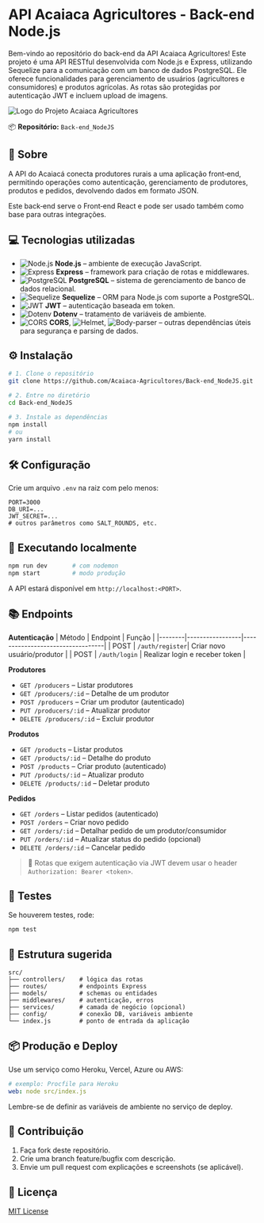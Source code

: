 # API Acaiaca Agricultores - Back-end Node.js

Bem-vindo ao repositório do back-end da API Acaiaca Agricultores! Este projeto é uma API RESTful desenvolvida com Node.js e Express, utilizando Sequelize para a comunicação com um banco de dados PostgreSQL. Ele oferece funcionalidades para gerenciamento de usuários (agricultores e consumidores) e produtos agrícolas. As rotas são protegidas por autenticação JWT e incluem upload de imagens.

<img src="img-readme-backend/25500F.png" alt="Logo do Projeto Acaiaca Agricultores">


📦 **Repositório:** `Back‑end_NodeJS`

## 🚀 Sobre

A API do Acaiacá conecta produtores rurais a uma aplicação front‑end, permitindo operações como autenticação, gerenciamento de produtores, produtos e pedidos, devolvendo dados em formato JSON.

Este back‑end serve o Front‑end React e pode ser usado também como base para outras integrações.

## 💻 Tecnologias utilizadas

- ![Node.js](https://img.shields.io/badge/Node.js-339933?style=flat&logo=node.js&logoColor=white) **Node.js** – ambiente de execução JavaScript.
- ![Express](https://img.shields.io/badge/Express.js-000000?style=flat&logo=express&logoColor=white) **Express** – framework para criação de rotas e middlewares.
- ![PostgreSQL](https://img.shields.io/badge/PostgreSQL-4169E1?style=flat&logo=postgresql&logoColor=white) **PostgreSQL** – sistema de gerenciamento de banco de dados relacional.
- ![Sequelize](https://img.shields.io/badge/Sequelize-52B0E7?style=flat&logo=sequelize&logoColor=white) **Sequelize** – ORM para Node.js com suporte a PostgreSQL.
- ![JWT](https://img.shields.io/badge/JWT-000000?style=flat&logo=JSON%20web%20tokens&logoColor=white) **JWT** – autenticação baseada em token.
- ![Dotenv](https://img.shields.io/badge/Dotenv-ECD53F?style=flat&logo=dotenv&logoColor=black) **Dotenv** – tratamento de variáveis de ambiente.
- ![CORS](https://img.shields.io/badge/CORS-4B32C3?style=flat&logo=javascript&logoColor=white) **CORS**, ![Helmet](https://img.shields.io/badge/Helmet.js-000000?style=flat&logo=helmet&logoColor=white), ![Body-parser](https://img.shields.io/badge/Body--parser-gray?style=flat&logo=javascript&logoColor=white) – outras dependências úteis para segurança e parsing de dados.

## ⚙️ Instalação

```bash
# 1. Clone o repositório
git clone https://github.com/Acaiaca-Agricultores/Back-end_NodeJS.git

# 2. Entre no diretório
cd Back-end_NodeJS

# 3. Instale as dependências
npm install
# ou
yarn install
```

## 🛠️ Configuração

Crie um arquivo `.env` na raiz com pelo menos:

```
PORT=3000
DB_URI=...
JWT_SECRET=...
# outros parâmetros como SALT_ROUNDS, etc.
```

## 🚀 Executando localmente

```bash
npm run dev       # com nodemon
npm start         # modo produção
```

A API estará disponível em `http://localhost:<PORT>`.

## 📚 Endpoints

**Autenticação**
| Método | Endpoint        | Função                          |
|--------|-----------------|----------------------------------|
| POST   | `/auth/register`| Criar novo usuário/produtor     |
| POST   | `/auth/login`   | Realizar login e receber token  |

**Produtores**
- `GET /producers` – Listar produtores
- `GET /producers/:id` – Detalhe de um produtor
- `POST /producers` – Criar um produtor (autenticado)
- `PUT /producers/:id` – Atualizar produtor
- `DELETE /producers/:id` – Excluir produtor

**Produtos**
- `GET /products` – Listar produtos
- `GET /products/:id` – Detalhe do produto
- `POST /products` – Criar produto (autenticado)
- `PUT /products/:id` – Atualizar produto
- `DELETE /products/:id` – Deletar produto

**Pedidos**
- `GET /orders` – Listar pedidos (autenticado)
- `POST /orders` – Criar novo pedido
- `GET /orders/:id` – Detalhar pedido de um produtor/consumidor
- `PUT /orders/:id` – Atualizar status do pedido (opcional)
- `DELETE /orders/:id` – Cancelar pedido

> 🔐 Rotas que exigem autenticação via JWT devem usar o header `Authorization: Bearer <token>`.

## 🧪 Testes

Se houverem testes, rode:

```bash
npm test
```

## 🧩 Estrutura sugerida

```
src/
├── controllers/    # lógica das rotas
├── routes/         # endpoints Express
├── models/         # schemas ou entidades
├── middlewares/    # autenticação, erros
├── services/       # camada de negócio (opcional)
├── config/         # conexão DB, variáveis ambiente
└── index.js        # ponto de entrada da aplicação
```

## 📦 Produção e Deploy

Use um serviço como Heroku, Vercel, Azure ou AWS:

```yaml
# exemplo: Procfile para Heroku
web: node src/index.js
```

Lembre-se de definir as variáveis de ambiente no serviço de deploy.

## 🤝 Contribuição

1. Faça fork deste repositório.
2. Crie uma branch feature/bugfix com descrição.
3. Envie um pull request com explicações e screenshots (se aplicável).

## 🧾 Licença

[MIT License](LICENSE)
